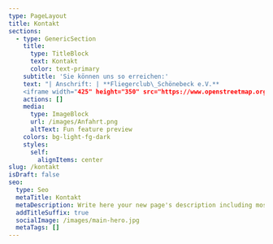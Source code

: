 ```yaml
---
type: PageLayout
title: Kontakt
sections:
  - type: GenericSection
    title:
      type: TitleBlock
      text: Kontakt
      color: text-primary
    subtitle: 'Sie können uns so erreichen:'
    text: "| Anschrift: | **Fliegerclub\_Schönebeck e.V.**            |\n| ---------- | ------------------------------------------ |\n|            | **Flugplatz Zackmünde**                    |\n|            | **39249\_Pömmelte**                         |\n|            |                                            |\n|            |                                            |\n| Telefon:   | **+49 3928 400647** -Nur am Wochenende-    |\n|            | **+49\_170 1601004** -Auch unter der Woche- |\n| Telefax:   | **+49 3928 400647**                        |\n| E-Mail:    | <info@fliegerclub-sbk.de>                |\n\n
    <iframe width="425" height="350" src="https://www.openstreetmap.org/export/embed.html?bbox=11.744127273559572%2C51.981602669325234%2C11.845579147338869%2C52.02096930802841&amp;layer=mapnik&amp;marker=52.00129031634894%2C11.794853210449219" style="border: 1px solid black"></iframe><br/><small><a href="https://www.openstreetmap.org/?mlat=52.00129&amp;mlon=11.79485#map=14/52.00129/11.79485">Größere Karte anzeigen</a></small>"
    actions: []
    media:
      type: ImageBlock
      url: /images/Anfahrt.png
      altText: Fun feature preview
    colors: bg-light-fg-dark
    styles:
      self:
        alignItems: center
slug: /kontakt
isDraft: false
seo:
  type: Seo
  metaTitle: Kontakt
  metaDescription: Write here your new page's description including most relevant keywords.
  addTitleSuffix: true
  socialImage: /images/main-hero.jpg
  metaTags: []
---
```

